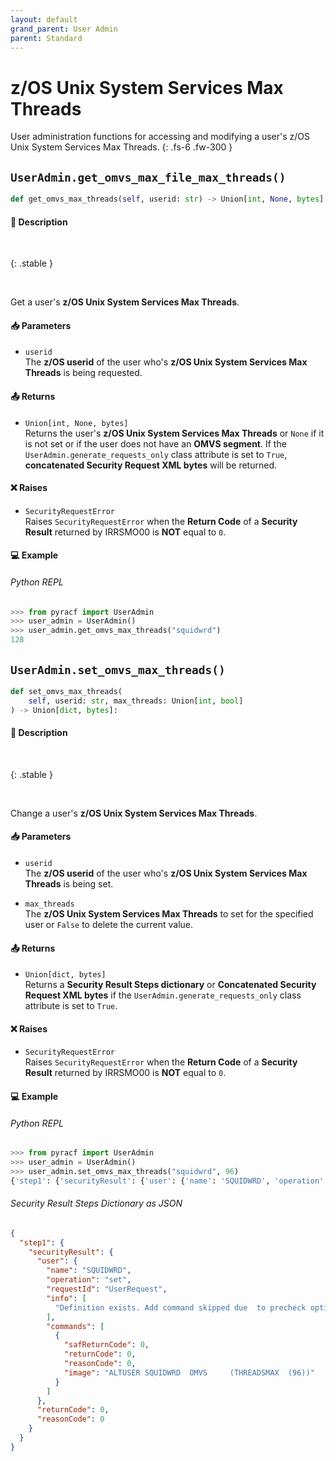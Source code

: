 ```yaml
---
layout: default
grand_parent: User Admin
parent: Standard
---
```


# z/OS Unix System Services Max Threads

User administration functions for accessing and modifying a user's z/OS Unix System Services Max Threads. 
{: .fs-6 .fw-300 }

## `UserAdmin.get_omvs_max_file_max_threads()`

```python
def get_omvs_max_threads(self, userid: str) -> Union[int, None, bytes]:
```

#### 📄 Description

&nbsp;

{: .stable }
> 

&nbsp;

Get a user's **z/OS Unix System Services Max Threads**.

#### 📥 Parameters
* `userid`<br>
  The **z/OS userid** of the user who's **z/OS Unix System Services Max Threads** is being requested.

#### 📤 Returns
* `Union[int, None, bytes]`<br>
  Returns the user's **z/OS Unix System Services Max Threads** or `None` if it is not set or if the user does not have an **OMVS segment**. If the `UserAdmin.generate_requests_only` class attribute is set to `True`, **concatenated Security Request XML bytes** will be returned.

#### ❌ Raises
* `SecurityRequestError`<br>
  Raises `SecurityRequestError` when the **Return Code** of a **Security Result** returned by IRRSMO00 is **NOT** equal to `0`.

#### 💻 Example

###### Python REPL
```python
>>> from pyracf import UserAdmin
>>> user_admin = UserAdmin()
>>> user_admin.get_omvs_max_threads("squidwrd")
128
```

## `UserAdmin.set_omvs_max_threads()`

```python
def set_omvs_max_threads(
    self, userid: str, max_threads: Union[int, bool]
) -> Union[dict, bytes]:
```

#### 📄 Description

&nbsp;

{: .stable }
> 

&nbsp;

Change a user's **z/OS Unix System Services Max Threads**.

#### 📥 Parameters
* `userid`<br>
  The **z/OS userid** of the user who's **z/OS Unix System Services Max Threads** is being set.

* `max_threads`<br>
  The **z/OS Unix System Services Max Threads** to set for the specified user or `False` to delete the current value.

#### 📤 Returns
* `Union[dict, bytes]`<br>
  Returns a **Security Result Steps dictionary** or **Concatenated Security Request XML bytes** if the `UserAdmin.generate_requests_only` class attribute is set to `True`.

#### ❌ Raises
* `SecurityRequestError`<br>
  Raises `SecurityRequestError` when the **Return Code** of a **Security Result** returned by IRRSMO00 is **NOT** equal to `0`.

#### 💻 Example

###### Python REPL
```python
>>> from pyracf import UserAdmin
>>> user_admin = UserAdmin()
>>> user_admin.set_omvs_max_threads("squidwrd", 96)
{'step1': {'securityResult': {'user': {'name': 'SQUIDWRD', 'operation': 'set', 'requestId': 'UserRequest', 'info': ['Definition exists. Add command skipped due  to precheck option'], 'commands': [{'safReturnCode': 0, 'returnCode': 0, 'reasonCode': 0, 'image': 'ALTUSER SQUIDWRD  OMVS     (THREADSMAX  (96))'}]}, 'returnCode': 0, 'reasonCode': 0}}}
```

###### Security Result Steps Dictionary as JSON
```json
{
  "step1": {
    "securityResult": {
      "user": {
        "name": "SQUIDWRD",
        "operation": "set",
        "requestId": "UserRequest",
        "info": [
          "Definition exists. Add command skipped due  to precheck option"
        ],
        "commands": [
          {
            "safReturnCode": 0,
            "returnCode": 0,
            "reasonCode": 0,
            "image": "ALTUSER SQUIDWRD  OMVS     (THREADSMAX  (96))"
          }
        ]
      },
      "returnCode": 0,
      "reasonCode": 0
    }
  }
}
```